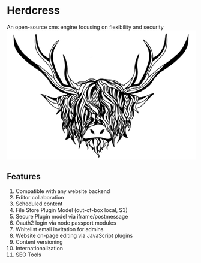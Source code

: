 # Herdcress
An open-source cms engine focusing on flexibility and security
![logo]

## Features
1. Compatible with any website backend
1. Editor collaboration
1. Scheduled content
1. File Store Plugin Model (out-of-box local, S3)
1. Secure Plugin model via iframe/postmessage
1. Oauth2 login via node passport modules
1. Whitelist email invitation for admins
1. Website on-page editing via JavaScript plugins
1. Content versioning
1. Internationalization
1. SEO Tools

[logo]: ./cow-4095241_1920.png "Herdcress CMS Engine"
